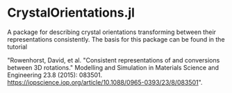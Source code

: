 # CrystalOrientations.jl
A package for describing crystal orientations transforming between their representations consistently. The basis for this package can be found in the tutorial 

"Rowenhorst, David, et al. "Consistent representations of and conversions between 3D rotations." Modelling and Simulation in Materials Science and Engineering 23.8 (2015): 083501. https://iopscience.iop.org/article/10.1088/0965-0393/23/8/083501". 
